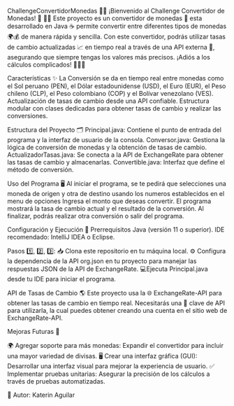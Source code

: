 ChallengeConvertidorMonedas 💱✨
¡Bienvenido al Challenge Convertidor de Monedas! 🚀 🚀🎉 
Este proyecto es un convertidor de monedas 💱  esta desarrollado en Java ☕ permite 
convertir entre diferentes tipos de monedas 🌍💰 de manera rápida y sencilla.
Con este convertidor, podrás utilizar tasas de cambio actualizadas 📈 en tiempo real a través de una API externa 🔗,
asegurando que siempre tengas los valores más precisos. ¡Adiós a los cálculos complicados! 🔢🙅‍♂️

Características ✨
La Conversión se da en tiempo real entre monedas como el Sol peruano (PEN), el Dólar estadounidense (USD), 
el Euro (EUR), el Peso chileno (CLP), el Peso colombiano (COP) y el Bolívar venezolano (VES).
Actualización de tasas de cambio desde una API confiable.
Estructura modular con clases dedicadas para obtener tasas de cambio y realizar las conversiones.

Estructura del Proyecto 🗂️
Principal.java: Contiene el punto de entrada del programa y la interfaz de usuario de la consola.
Conversor.java: Gestiona la lógica de conversión de monedas y la obtención de tasas de cambio.
ActualizadorTasas.java: Se conecta a la API de ExchangeRate para obtener las tasas de cambio y almacenarlas.
Convertible.java: Interfaz que define el método de conversión.

Uso del Programa 🖥️
Al iniciar el programa, se te pedirá que selecciones una moneda de origen y otra de destino usando los 
numeros establecidos en el menu de opciones
Ingresa el monto que deseas convertir.
El programa mostrará la tasa de cambio actual y el resultado de la conversión.
Al finalizar, podrás realizar otra conversión o salir del programa.

Configuración y Ejecución 🚀
Prerrequisitos
Java (versión 11 o superior).
IDE recomendado: IntelliJ IDEA o Eclipse.

Pasos 1️⃣, 2️⃣, 3️⃣:
📥 Clona este repositorio en tu máquina local.
 ⚙️ Configura la dependencia de la API org.json en tu proyecto para manejar las respuestas JSON
 de la API de ExchangeRate.
💻Ejecuta Principal.java desde tu IDE para iniciar el programa.

API de Tasas de Cambio 🌎
Este proyecto usa la 🌐 ExchangeRate-API para obtener las tasas de cambio en tiempo real. 
Necesitarás una 🔑 clave de API  para utilizarla, la cual puedes obtener creando 
una cuenta en el sitio web de ExchangeRate-API.

Mejoras Futuras 🚧

🌍 Agregar soporte para más monedas: Expandir el convertidor para incluir una mayor variedad de divisas.
🖥️ Crear una interfaz gráfica (GUI): Desarrollar una interfaz visual para mejorar la experiencia de usuario.
✅ Implementar pruebas unitarias: Asegurar la precisión de los cálculos a través de pruebas automatizadas.

👤 Autor:
Katerin Aguilar
